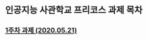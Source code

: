 # 인공지능 사관학교 프리코스 과제 목차
## [1주차 과제 (2020.05.21)](https://github.com/limjun92/AI_Academy/blob/master/1%EC%A3%BC%EC%B0%A8%20%EA%B3%BC%EC%A0%9C%20(2020.05.25).md)
